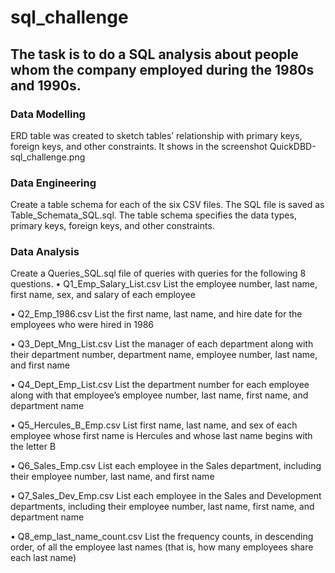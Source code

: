 # sql_challenge
## The task is to do a SQL analysis about people whom the company employed during the 1980s and 1990s.

### Data Modelling
ERD table was created to sketch tables’ relationship with primary keys, foreign keys, and other constraints. It shows in the screenshot QuickDBD-sql_challenge.png

### Data Engineering
Create a table schema for each of the six CSV files. The SQL file is saved as Table_Schemata_SQL.sql. The table schema specifies the data types, primary keys, foreign keys, and other constraints.

### Data Analysis
Create a Queries_SQL.sql file of queries with queries for the following 8 questions. 
•	Q1_Emp_Salary_List.csv
List the employee number, last name, first name, sex, and salary of each employee

•	Q2_Emp_1986.csv
List the first name, last name, and hire date for the employees who were hired in 1986

•	Q3_Dept_Mng_List.csv
List the manager of each department along with their department number, department name, employee number, last name, and first name

•	Q4_Dept_Emp_List.csv
List the department number for each employee along with that employee’s employee number, last name, first name, and department name

•	Q5_Hercules_B_Emp.csv
List first name, last name, and sex of each employee whose first name is Hercules and whose last name begins with the letter B 

•	Q6_Sales_Emp.csv
List each employee in the Sales department, including their employee number, last name, and first name

•	Q7_Sales_Dev_Emp.csv
List each employee in the Sales and Development departments, including their employee number, last name, first name, and department name 

•	Q8_emp_last_name_count.csv
List the frequency counts, in descending order, of all the employee last names (that is, how many employees share each last name)
